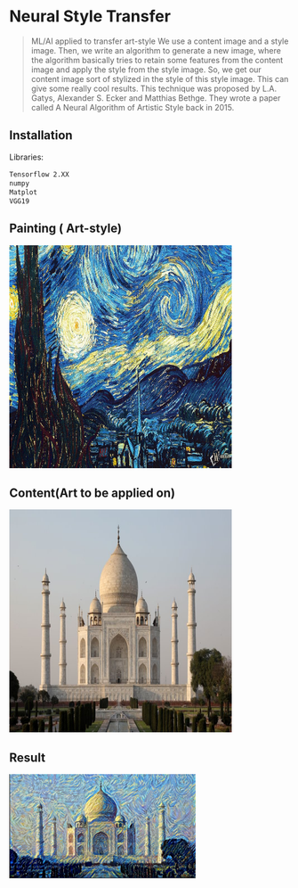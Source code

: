 # Neural Style Transfer
> ML/AI applied to transfer art-style 
We use a content image and a style image. Then, we write an algorithm to generate a new image, where the algorithm basically tries to retain some features from the content image and apply the style from the style image. So, we get our content image sort of stylized in the style of this style image. This can give some really cool results. This technique was proposed by L.A. Gatys, Alexander S. Ecker and Matthias Bethge. They wrote a paper called A Neural Algorithm of Artistic Style back in 2015.
## Installation

Libraries:

```
Tensorflow 2.XX
numpy
Matplot
VGG19

```
## Painting ( Art-style)

<img src="https://github.com/humblecoder612/NST/blob/master/style_best.jpg" width="400" height="400" />

## Content(Art to be applied on)

<img src="https://github.com/humblecoder612/NST/blob/master/content1.jpg" width="400" height="400" />

## Result

<img src="https://github.com/humblecoder612/NST/blob/master/result.png" />






